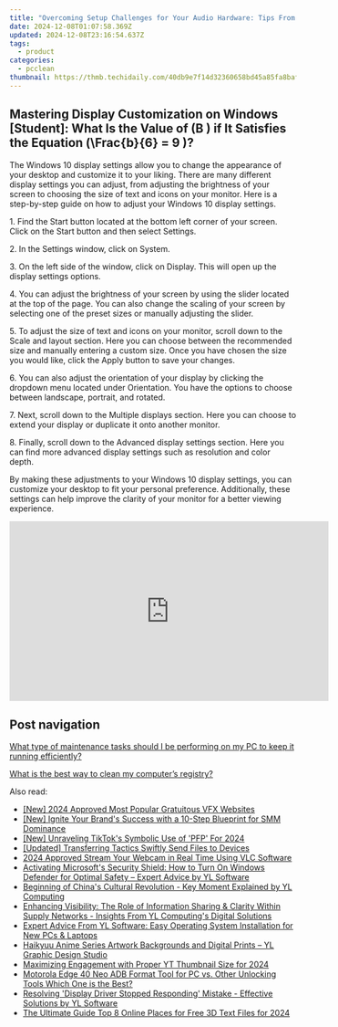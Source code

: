 ```yaml
---
title: "Overcoming Setup Challenges for Your Audio Hardware: Tips From YL Software Experts"
date: 2024-12-08T01:07:58.369Z
updated: 2024-12-08T23:16:54.637Z
tags:
  - product
categories:
  - pcclean
thumbnail: https://thmb.techidaily.com/40db9e7f14d32360658bd45a85fa8baf591a4c12413f48e4137aa1f90c61fa60.jpg
---
```


## Mastering Display Customization on Windows [Student]: What Is the Value of \(B \) if It Satisfies the Equation \(\Frac{b}{6} = 9 \)?

The Windows 10 display settings allow you to change the appearance of your desktop and customize it to your liking. There are many different display settings you can adjust, from adjusting the brightness of your screen to choosing the size of text and icons on your monitor. Here is a step-by-step guide on how to adjust your Windows 10 display settings. 

1\. Find the Start button located at the bottom left corner of your screen. Click on the Start button and then select Settings.

2\. In the Settings window, click on System.

3\. On the left side of the window, click on Display. This will open up the display settings options. 

4\. You can adjust the brightness of your screen by using the slider located at the top of the page. You can also change the scaling of your screen by selecting one of the preset sizes or manually adjusting the slider.

5\. To adjust the size of text and icons on your monitor, scroll down to the Scale and layout section. Here you can choose between the recommended size and manually entering a custom size. Once you have chosen the size you would like, click the Apply button to save your changes.

6\. You can also adjust the orientation of your display by clicking the dropdown menu located under Orientation. You have the options to choose between landscape, portrait, and rotated.

7\. Next, scroll down to the Multiple displays section. Here you can choose to extend your display or duplicate it onto another monitor.

8\. Finally, scroll down to the Advanced display settings section. Here you can find more advanced display settings such as resolution and color depth. 

By making these adjustments to your Windows 10 display settings, you can customize your desktop to fit your personal preference. Additionally, these settings can help improve the clarity of your monitor for a better viewing experience.

<!-- affiliate ads begin -->
<iframe width="560" height="315" src="https://www.youtube.com/embed/oB9V7rZzotw?si=d4xrCbq1jKHXGAWN" title="YouTube video player" frameborder="0" allow="accelerometer; autoplay; clipboard-write; encrypted-media; gyroscope; picture-in-picture; web-share" referrerpolicy="strict-origin-when-cross-origin" allowfullscreen></iframe>
<!-- affiliate ads end -->

## Post navigation

[What type of maintenance tasks should I be performing on my PC to keep it running efficiently?](https://tools.techidaily.com/pcclean/products/)

[What is the best way to clean my computer’s registry?](https://tools.techidaily.com/pcclean/products/)

<ins class="adsbygoogle"
     style="display:block"
     data-ad-format="autorelaxed"
     data-ad-client="ca-pub-7571918770474297"
     data-ad-slot="1223367746"></ins>

<ins class="adsbygoogle"
     style="display:block"
     data-ad-client="ca-pub-7571918770474297"
     data-ad-slot="8358498916"
     data-ad-format="auto"
     data-full-width-responsive="true"></ins>

<span class="atpl-alsoreadstyle">Also read:</span>
<div><ul>
<li><a href="https://fox-direct.techidaily.com/new-2024-approved-most-popular-gratuitous-vfx-websites/"><u>[New] 2024 Approved Most Popular Gratuitous VFX Websites</u></a></li>
<li><a href="https://fox-access.techidaily.com/new-ignite-your-brands-success-with-a-10-step-blueprint-for-smm-dominance/"><u>[New] Ignite Your Brand's Success with a 10-Step Blueprint for SMM Dominance</u></a></li>
<li><a href="https://tiktok-clips.techidaily.com/new-unraveling-tiktoks-symbolic-use-of-pfp-for-2024/"><u>[New] Unraveling TikTok's Symbolic Use of 'PFP' For 2024</u></a></li>
<li><a href="https://some-tips.techidaily.com/updated-transferring-tactics-swiftly-send-files-to-devices/"><u>[Updated] Transferring Tactics Swiftly Send Files to Devices</u></a></li>
<li><a href="https://video-screen-grab.techidaily.com/2024-approved-stream-your-webcam-in-real-time-using-vlc-software/"><u>2024 Approved Stream Your Webcam in Real Time Using VLC Software</u></a></li>
<li><a href="https://discover-amazing.techidaily.com/activating-microsofts-security-shield-how-to-turn-on-windows-defender-for-optimal-safety-expert-advice-by-yl-software/"><u>Activating Microsoft's Security Shield: How to Turn On Windows Defender for Optimal Safety – Expert Advice by YL Software</u></a></li>
<li><a href="https://discover-amazing.techidaily.com/beginning-of-chinas-cultural-revolution-key-moment-explained-by-yl-computing/"><u>Beginning of China's Cultural Revolution - Key Moment Explained by YL Computing</u></a></li>
<li><a href="https://discover-amazing.techidaily.com/enhancing-visibility-the-role-of-information-sharing-and-clarity-within-supply-networks-insights-from-yl-computings-digital-solutions/"><u>Enhancing Visibility: The Role of Information Sharing & Clarity Within Supply Networks - Insights From YL Computing's Digital Solutions</u></a></li>
<li><a href="https://discover-amazing.techidaily.com/expert-advice-from-yl-software-easy-operating-system-installation-for-new-pcs-and-laptops/"><u>Expert Advice From YL Software: Easy Operating System Installation for New PCs & Laptops</u></a></li>
<li><a href="https://discover-amazing.techidaily.com/haikyuu-anime-series-artwork-backgrounds-and-digital-prints-yl-graphic-design-studio/"><u>Haikyuu Anime Series Artwork Backgrounds and Digital Prints – YL Graphic Design Studio</u></a></li>
<li><a href="https://youtube-zero.techidaily.com/izing-engagement-with-proper-yt-thumbnail-size-for-2024/"><u>Maximizing Engagement with Proper YT Thumbnail Size for 2024</u></a></li>
<li><a href="https://android-frp.techidaily.com/motorola-edge-40-neo-adb-format-tool-for-pc-vs-other-unlocking-tools-which-one-is-the-best-by-drfone-android/"><u>Motorola Edge 40 Neo ADB Format Tool for PC vs. Other Unlocking Tools Which One is the Best?</u></a></li>
<li><a href="https://discover-amazing.techidaily.com/resolving-display-driver-stopped-responding-mistake-effective-solutions-by-yl-software/"><u>Resolving 'Display Driver Stopped Responding' Mistake - Effective Solutions by YL Software</u></a></li>
<li><a href="https://fox-access.techidaily.com/the-ultimate-guide-top-8-online-places-for-free-3d-text-files-for-2024/"><u>The Ultimate Guide Top 8 Online Places for Free 3D Text Files for 2024</u></a></li>
</ul></div>

